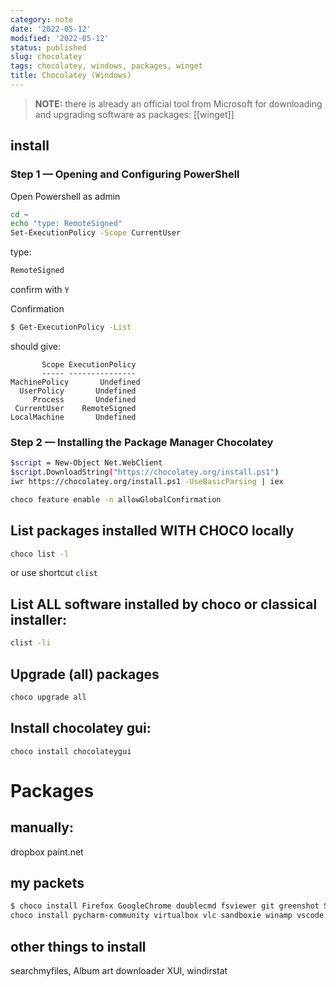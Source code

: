 ```yaml
---
category: note
date: '2022-05-12'
modified: '2022-05-12'
status: published
slug: chocolatey
tags: chocolatey, windows, packages, winget
title: Chocolatey (Windows)
---
```


> **NOTE:** 
> there is already an official tool from Microsoft for downloading and upgrading software as packages: [[winget]]

## install
### Step 1 — Opening and Configuring PowerShell
Open Powershell as admin
```sh
cd ~
echo "type: RemoteSigned"
Set-ExecutionPolicy -Scope CurrentUser
```

type:
```sh
RemoteSigned
```
confirm with `Y`

Confirmation
```sh
$ Get-ExecutionPolicy -List
```
should give:
 ```
        Scope ExecutionPolicy
        ----- ---------------
MachinePolicy       Undefined
   UserPolicy       Undefined
      Process       Undefined
  CurrentUser    RemoteSigned
 LocalMachine       Undefined
```

### Step 2 — Installing the Package Manager Chocolatey
```sh
$script = New-Object Net.WebClient
$script.DownloadString("https://chocolatey.org/install.ps1")
iwr https://chocolatey.org/install.ps1 -UseBasicParsing | iex
```

```sh
choco feature enable -n allowGlobalConfirmation
```

## List packages installed WITH CHOCO locally
```sh
choco list -l
```
or use shortcut `clist`

## List ALL software installed by choco or classical installer:
```sh
clist -li
```

## Upgrade (all) packages
```sh
choco upgrade all
```

## Install chocolatey gui:
```
choco install chocolateygui
```

# Packages
## manually:
dropbox
paint.net

## my packets
```sh
$ choco install Firefox GoogleChrome doublecmd fsviewer git greenshot SublimeText3 winscp sumatrapdf kitty ccleaner procmon conemu f.lux transmission 
choco install pycharm-community virtualbox vlc sandboxie winamp vscode meld partitionwizard ffmepg cmder defraggler
```

## other things to install
searchmyfiles, Album art downloader XUI, windirstat
